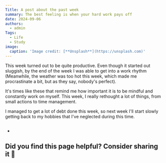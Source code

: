 ```yaml
---
Title: A post about the past week
summary: The best feeling is when your hard work pays off
date: 2024-09-06
authors:
  - admin
Tags:
  - Life
  - Study
image:
  caption: 'Image credit: [**Unsplash**](https://unsplash.com)'
---
```


This week turned out to be quite productive. Even though it started out sluggish, by the end of the week I was able to get into a work rhythm (Meanwhile, the weather was too hot this week, which made me procrastinate a bit, but as they say, nobody's perfect).

It's times like these that remind me how important it is to be mindful and constantly work on myself. This week, I really rethought a lot of things, from small actions to time management.

I managed to get a lot of debt done this week, so next week I'll start slowly getting back to my hobbies that I've neglected during this time.



## 
- 

## Did you find this page helpful? Consider sharing it 🙌